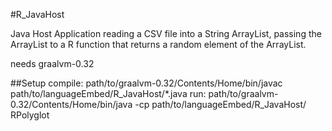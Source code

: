 #R_JavaHost

Java Host Application reading a CSV file into a String ArrayList, passing the ArrayList to a R function that returns a random element of the ArrayList.

needs graalvm-0.32

##Setup
compile:
path/to/graalvm-0.32/Contents/Home/bin/javac path/to/languageEmbed/R_JavaHost/*.java
run:
path/to/graalvm-0.32/Contents/Home/bin/java -cp path/to/languageEmbed/R_JavaHost/ RPolyglot

